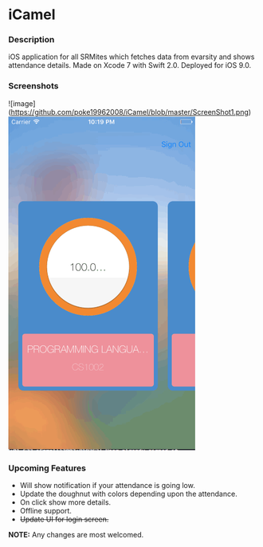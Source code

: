 # iCamel
### Description

iOS application for all SRMites which fetches data from evarsity and shows attendance details.
Made on Xcode 7 with Swift 2.0. Deployed for iOS 9.0.

### Screenshots

![image] (https://github.com/poke19962008/iCamel/blob/master/ScreenShot1.png) 
![GIF](AttendanceHD.gif)

### Upcoming Features

- Will show notification if your attendance is going low.
- Update the doughnut with colors depending upon the attendance.
- On click show more details.
- Offline support.
- ~~Update UI for login screen.~~

**NOTE:** Any changes are most welcomed.
